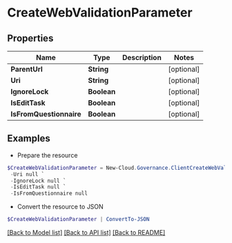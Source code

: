 # CreateWebValidationParameter
## Properties

Name | Type | Description | Notes
------------ | ------------- | ------------- | -------------
**ParentUrl** | **String** |  | [optional] 
**Uri** | **String** |  | [optional] 
**IgnoreLock** | **Boolean** |  | [optional] 
**IsEditTask** | **Boolean** |  | [optional] 
**IsFromQuestionnaire** | **Boolean** |  | [optional] 

## Examples

- Prepare the resource
```powershell
$CreateWebValidationParameter = New-Cloud.Governance.ClientCreateWebValidationParameter  -ParentUrl null `
 -Uri null `
 -IgnoreLock null `
 -IsEditTask null `
 -IsFromQuestionnaire null
```

- Convert the resource to JSON
```powershell
$CreateWebValidationParameter | ConvertTo-JSON
```

[[Back to Model list]](../README.md#documentation-for-models) [[Back to API list]](../README.md#documentation-for-api-endpoints) [[Back to README]](../README.md)

